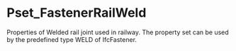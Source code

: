 # Pset_FastenerRailWeld

Properties of Welded rail joint used in railway. The property set can be used by the predefined type WELD of IfcFastener.
